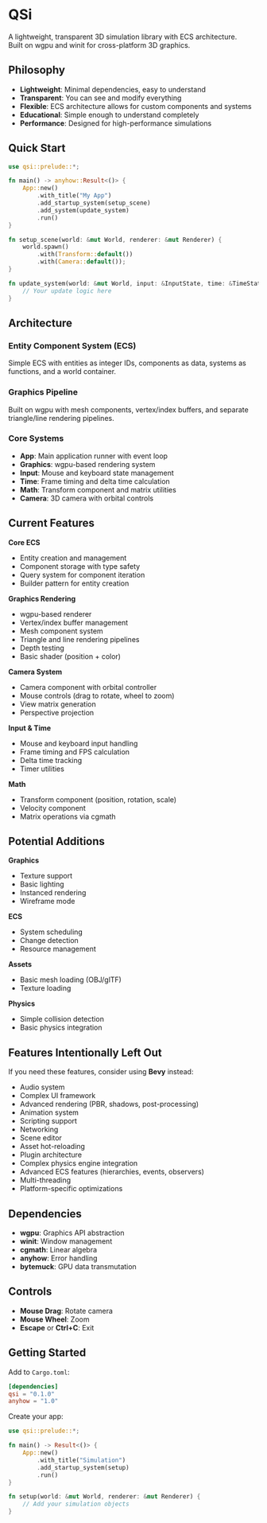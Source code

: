 # QSi

A lightweight, transparent 3D simulation library with ECS architecture.  
Built on wgpu and winit for cross-platform 3D graphics.

## Philosophy

- **Lightweight**: Minimal dependencies, easy to understand
- **Transparent**: You can see and modify everything  
- **Flexible**: ECS architecture allows for custom components and systems
- **Educational**: Simple enough to understand completely
- **Performance**: Designed for high-performance simulations

## Quick Start

```rust
use qsi::prelude::*;

fn main() -> anyhow::Result<()> {
    App::new()
        .with_title("My App")
        .add_startup_system(setup_scene)
        .add_system(update_system)
        .run()
}

fn setup_scene(world: &mut World, renderer: &mut Renderer) {
    world.spawn()
        .with(Transform::default())
        .with(Camera::default());
}

fn update_system(world: &mut World, input: &InputState, time: &TimeState) {
    // Your update logic here
}
```

## Architecture

### Entity Component System (ECS)
Simple ECS with entities as integer IDs, components as data, systems as functions, and a world container.

### Graphics Pipeline  
Built on wgpu with mesh components, vertex/index buffers, and separate triangle/line rendering pipelines.

### Core Systems
- **App**: Main application runner with event loop
- **Graphics**: wgpu-based rendering system
- **Input**: Mouse and keyboard state management  
- **Time**: Frame timing and delta time calculation
- **Math**: Transform component and matrix utilities
- **Camera**: 3D camera with orbital controls

## Current Features

**Core ECS**
- Entity creation and management
- Component storage with type safety
- Query system for component iteration
- Builder pattern for entity creation

**Graphics Rendering**
- wgpu-based renderer
- Vertex/index buffer management
- Mesh component system
- Triangle and line rendering pipelines
- Depth testing
- Basic shader (position + color)

**Camera System**
- Camera component with orbital controller
- Mouse controls (drag to rotate, wheel to zoom)
- View matrix generation
- Perspective projection

**Input & Time**
- Mouse and keyboard input handling
- Frame timing and FPS calculation
- Delta time tracking
- Timer utilities

**Math**
- Transform component (position, rotation, scale)
- Velocity component
- Matrix operations via cgmath

## Potential Additions

**Graphics**
- Texture support
- Basic lighting
- Instanced rendering
- Wireframe mode

**ECS**
- System scheduling
- Change detection
- Resource management

**Assets**
- Basic mesh loading (OBJ/glTF)
- Texture loading

**Physics**
- Simple collision detection
- Basic physics integration

## Features Intentionally Left Out

If you need these features, consider using **Bevy** instead:

- Audio system
- Complex UI framework
- Advanced rendering (PBR, shadows, post-processing)
- Animation system
- Scripting support
- Networking
- Scene editor
- Asset hot-reloading
- Plugin architecture
- Complex physics engine integration
- Advanced ECS features (hierarchies, events, observers)
- Multi-threading
- Platform-specific optimizations

## Dependencies

- **wgpu**: Graphics API abstraction
- **winit**: Window management
- **cgmath**: Linear algebra
- **anyhow**: Error handling
- **bytemuck**: GPU data transmutation

## Controls

- **Mouse Drag**: Rotate camera
- **Mouse Wheel**: Zoom
- **Escape** or **Ctrl+C**: Exit

## Getting Started

Add to `Cargo.toml`:
```toml
[dependencies]
qsi = "0.1.0"
anyhow = "1.0"
```

Create your app:
```rust
use qsi::prelude::*;

fn main() -> Result<()> {
    App::new()
        .with_title("Simulation")
        .add_startup_system(setup)
        .run()
}

fn setup(world: &mut World, renderer: &mut Renderer) {
    // Add your simulation objects
}
```
